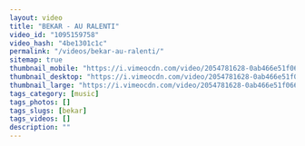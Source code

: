 ```yaml
---
layout: video
title: "BEKAR - AU RALENTI"
video_id: "1095159758"
video_hash: "4be1301c1c"
permalink: "/videos/bekar-au-ralenti/"
sitemap: true
thumbnail_mobile: "https://i.vimeocdn.com/video/2054781628-0ab466e51f0667ec92fd1756a3e1dab53f393556fd9d20788e36f319e4f13d70-d_640x360?&r=pad&region=us"
thumbnail_desktop: "https://i.vimeocdn.com/video/2054781628-0ab466e51f0667ec92fd1756a3e1dab53f393556fd9d20788e36f319e4f13d70-d_960x540?&r=pad&region=us"
thumbnail_large: "https://i.vimeocdn.com/video/2054781628-0ab466e51f0667ec92fd1756a3e1dab53f393556fd9d20788e36f319e4f13d70-d_1280x720?&r=pad&region=us"
tags_category: [music]
tags_photos: []
tags_slugs: [bekar]
tags_videos: []
description: ""
---
```

